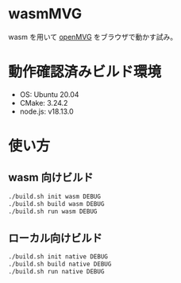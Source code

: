 # wasmMVG

wasm を用いて [openMVG](https://github.com/openMVG/openMVG) をブラウザで動かす試み。

# 動作確認済みビルド環境

- OS: Ubuntu 20.04
- CMake: 3.24.2
- node.js: v18.13.0

# 使い方

## wasm 向けビルド

```bash
./build.sh init wasm DEBUG
./build.sh build wasm DEBUG
./build.sh run wasm DEBUG
```

## ローカル向けビルド

```bash
./build.sh init native DEBUG
./build.sh build native DEBUG
./build.sh run native DEBUG
```

